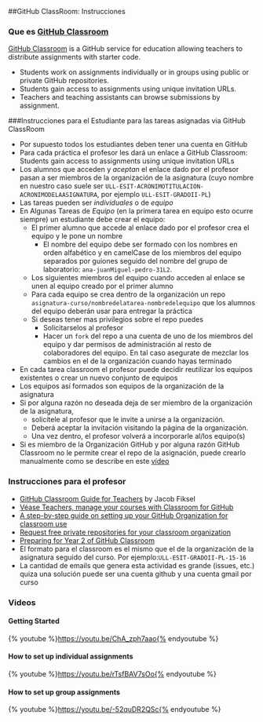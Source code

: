 ##GitHub ClassRoom: Instrucciones

### Que es [GitHub Classroom](https://classroom.github.com)

[GitHub Classroom](https://classroom.github.com) is a GitHub service
for education allowing teachers to distribute assignments with starter code.
* Students work on assignments individually or in groups using public
or private GitHub repositories.
* Students gain access to assignments
using unique invitation URLs.
* Teachers and teaching assistants can
browse submissions by assignment.

###Instrucciones para el Estudiante para las tareas asignadas via GitHub ClassRoom

* Por supuesto todos los estudiantes deben tener una cuenta en GitHub
* Para cada práctica el profesor les dará un enlace a GitHub Classroom: Students gain access to assignments using unique invitation URLs
* Los alumnos que acceden y *aceptan* el enlace dado por el profesor pasan a ser miembros de la organización de la asignatura (cuyo nombre en nuestro caso suele ser `ULL-ESIT-ACRONIMOTITULACION-ACRONIMODELAASIGNATURA`, por ejemplo `ULL-ESIT-GRADOII-PL`)
* Las tareas pueden ser *individuales* o de *equipo*
* En Algunas Tareas de *Equipo* (en la primera tarea en equipo esto ocurre siempre) un estudiante debe crear el equipo:
   * El primer alumno que accede al enlace dado por el profesor crea el equipo y le pone un nombre
     * El nombre del equipo debe ser formado con los nombres en orden alfabético y en camelCase de los miembros del equipo separados por guiones seguido del nombre del grupo de laboratorio: `ana-juanMiguel-pedro-31L2`.
   * Los siguientes miembros del equipo cuando acceden al enlace se unen al equipo creado por el primer alumno
   * Para cada equipo se crea dentro de la organización un repo `asignatura-curso/nombredelatarea-nombredelequipo` que los alumnos del equipo  deberán usar para entregar la práctica
   * Si deseas tener mas privilegios sobre el repo puedes
     * Solicitarselos al profesor
     * Hacer un `fork` del repo a una cuenta de uno de los miembros del equipo y dar permisos de administración al resto de colaboradores del equipo. En tal caso
       asegurate de mezclar los cambios en el de la organización cuando hayas terminado
* En cada tarea classroom el profesor puede decidir reutilizar los equipos existentes o crear un nuevo conjunto de equipos
* Los equipos así formados son equipos de la organización de la asignatura
* Si por alguna razón no deseada deja de ser miembro de la organización de la asignatura,
  * solicítele al profesor que le invite a unirse a la organización.
  * Deberá aceptar la invitación visitando la página de la organización.
  * Una vez dentro, el profesor volverá a incorporarle al/los equipo(s)
* Si es miembro de la Organización GitHub y por alguna razón GitHub Classroom no le permite crear el repo de la asignación, puede crearlo manualmente como se describe en este [vídeo](https://youtu.be/wU2YDDOnOhY)

### Instrucciones para el profesor

* [GitHub Classroom Guide for Teachers](https://github.com/jfiksel/github-classroom-for-teachers) by Jacob Fiksel
* [Véase Teachers, manage your courses with Classroom for GitHub](https://github.com/blog/2055-teachers-manage-your-courses-with-classroom-for-github)
* [A step-by-step guide on setting up your GitHub Organization for classroom use](https://education.github.com/guide)
* [Request free private repositories for your classroom organization](https://education.github.com/discount_requests/new)
* [Preparing for Year 2 of GitHub Classroom](http://pedagoguepadawan.net/468/preparing-for-year-2-of-github-classroom/)
* El formato para el classroom es el mismo que el de la organización de la asignatura seguido del curso. Por ejemplo:`ULL-ESIT-GRADOII-PL-15-16`
* La cantidad de emails que genera esta actividad es grande (issues, etc.) quiza una solución puede ser una cuenta github y una cuenta gmail por curso

### Videos

#### Getting Started

{% youtube %}https://youtu.be/ChA_zph7aao{% endyoutube %}

#### How to set up individual assignments

{% youtube %}https://youtu.be/rTsfBAV7sOo{% endyoutube %}

#### How to set up group assignments

{% youtube %}https://youtu.be/-52quDR2QSc{% endyoutube %}


